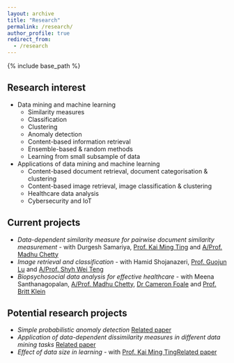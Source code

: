 ```yaml
---
layout: archive
title: "Research"
permalink: /research/
author_profile: true
redirect_from:
  - /research
---
```


{% include base_path %}

Research interest
-----------------
* Data mining and machine learning
  * Similarity measures
  * Classification
  * Clustering
  * Anomaly detection
  * Content-based information retrieval
  * Ensemble-based & random methods
  * Learning from small subsample of data
* Applications of data mining and machine learning
  * Content-based document retrieval, document categorisation & clustering 	
  * Content-based image retrieval, image classification & clustering
  * Healthcare data analysis
  * Cybersecurity and IoT  


Current projects
----------------
* <i>Data-dependent similarity measure for pairwise document similarity measurement</i> - with Durgesh Samariya, [Prof. Kai Ming Ting](https://federation.edu.au/faculties-and-schools/faculty-of-science-and-technology/staff-profiles/information-technology/kai-ming-ting) and [A/Prof. Madhu Chetty](https://federation.edu.au/faculties-and-schools/faculty-of-science-and-technology/staff-profiles/information-technology/madhu-chetty-assoc.-professor)
* <i>Image retrieval and classification</i> - with Hamid Shojanazeri, [Prof. Guojun Lu](https://federation.edu.au/faculties-and-schools/faculty-of-science-and-technology/staff-profiles/leadership/guojun-lu) and [A/Prof. Shyh Wei Teng](https://federation.edu.au/faculties-and-schools/faculty-of-science-and-technology/staff-profiles/leadership/shyh-wei-teng)
* <i>Biopsychosocial data analysis for effective healthcare</i> - with Meena Santhanagopalan, [A/Prof. Madhu Chetty](https://federation.edu.au/faculties-and-schools/faculty-of-science-and-technology/staff-profiles/information-technology/madhu-chetty-assoc.-professor), [Dr Cameron Foale](https://federation.edu.au/faculties-and-schools/faculty-of-science-and-technology/staff-profiles/information-technology/dr-cameron-foale) and [Prof. Britt Klein](https://federation.edu.au/faculties-and-schools/faculty-of-health/staff-profiles/staff-directory/klein-britt)

Potential research projects
---------------------------
* <i>Simple probabilistic anomaly detection</i> [Related paper](https://link.springer.com/chapter/10.1007/978-3-319-31863-9_6)
* <i>Application of data-dependent dissimilarity measures in different data mining tasks</i> [Related paper](https://link.springer.com/chapter/10.1007/978-3-319-31863-9_6)
* <i>Effect of data size in learning</i> - with [Prof. Kai Ming Ting](https://federation.edu.au/faculties-and-schools/faculty-of-science-and-technology/staff-profiles/information-technology/kai-ming-ting)[Related paper](https://link.springer.com/article/10.1007/s10994-016-5586-4)
